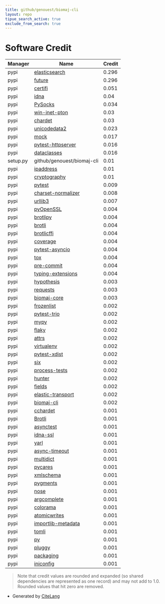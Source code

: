 ```yaml
---
title: github/genouest/biomaj-cli
layout: repo
tipue_search_active: true
exclude_from_search: true
---
```

# Software Credit

|Manager|Name|Credit|
|-------|----|------|
|pypi|[elasticsearch](https://github.com/elastic/elasticsearch-py)|0.296|
|pypi|[future](https://python-future.org)|0.296|
|pypi|[certifi](https://certifiio.readthedocs.io/en/latest/)|0.051|
|pypi|[idna](https://github.com/kjd/idna)|0.04|
|pypi|[PySocks](https://github.com/Anorov/PySocks)|0.034|
|pypi|[win-inet-pton](https://github.com/hickeroar/win_inet_pton)|0.03|
|pypi|[chardet](https://github.com/chardet/chardet)|0.03|
|pypi|[unicodedata2](https://pypi.org/project/unicodedata2)|0.023|
|pypi|[mock](http://mock.readthedocs.org/en/latest/)|0.017|
|pypi|[pytest-httpserver](https://github.com/csernazs/pytest-httpserver)|0.016|
|pypi|[dataclasses](https://github.com/ericvsmith/dataclasses)|0.016|
|setup.py|github/genouest/biomaj-cli|0.01|
|pypi|[ipaddress](https://pypi.org/project/ipaddress)|0.01|
|pypi|[cryptography](https://pypi.org/project/cryptography)|0.01|
|pypi|[pytest](https://docs.pytest.org/en/latest/)|0.009|
|pypi|[charset-normalizer](https://github.com/ousret/charset_normalizer)|0.008|
|pypi|[urllib3](https://urllib3.readthedocs.io/)|0.007|
|pypi|[pyOpenSSL](https://pypi.org/project/pyOpenSSL)|0.004|
|pypi|[brotlipy](https://pypi.org/project/brotlipy)|0.004|
|pypi|[brotli](https://pypi.org/project/brotli)|0.004|
|pypi|[brotlicffi](https://pypi.org/project/brotlicffi)|0.004|
|pypi|[coverage](https://pypi.org/project/coverage)|0.004|
|pypi|[pytest-asyncio](https://github.com/pytest-dev/pytest-asyncio)|0.004|
|pypi|[tox](https://pypi.org/project/tox)|0.004|
|pypi|[pre-commit](https://pypi.org/project/pre-commit)|0.004|
|pypi|[typing-extensions](https://typing.readthedocs.io/)|0.004|
|pypi|[hypothesis](https://pypi.org/project/hypothesis)|0.003|
|pypi|[requests](https://requests.readthedocs.io)|0.003|
|pypi|[biomaj-core](http://biomaj.genouest.org)|0.003|
|pypi|[frozenlist](https://github.com/aio-libs/frozenlist)|0.002|
|pypi|[pytest-trio](https://pypi.org/project/pytest-trio)|0.002|
|pypi|[mypy](https://pypi.org/project/mypy)|0.002|
|pypi|[flaky](https://pypi.org/project/flaky)|0.002|
|pypi|[attrs](https://pypi.org/project/attrs)|0.002|
|pypi|[virtualenv](https://pypi.org/project/virtualenv)|0.002|
|pypi|[pytest-xdist](https://pypi.org/project/pytest-xdist)|0.002|
|pypi|[six](https://pypi.org/project/six)|0.002|
|pypi|[process-tests](https://pypi.org/project/process-tests)|0.002|
|pypi|[hunter](https://pypi.org/project/hunter)|0.002|
|pypi|[fields](https://pypi.org/project/fields)|0.002|
|pypi|[elastic-transport](https://github.com/elastic/elastic-transport-python)|0.002|
|pypi|[biomaj-cli](http://biomaj.genouest.org)|0.002|
|pypi|[cchardet](https://github.com/PyYoshi/cChardet)|0.001|
|pypi|[Brotli](https://github.com/google/brotli)|0.001|
|pypi|[asynctest](https://github.com/Martiusweb/asynctest/)|0.001|
|pypi|[idna-ssl](https://github.com/aio-libs/idna-ssl)|0.001|
|pypi|[yarl](https://github.com/aio-libs/yarl/)|0.001|
|pypi|[async-timeout](https://pypi.org/project/async-timeout)|0.001|
|pypi|[multidict](https://pypi.org/project/multidict)|0.001|
|pypi|[pycares](https://pypi.org/project/pycares)|0.001|
|pypi|[xmlschema](https://pypi.org/project/xmlschema)|0.001|
|pypi|[pygments](https://pypi.org/project/pygments)|0.001|
|pypi|[nose](https://pypi.org/project/nose)|0.001|
|pypi|[argcomplete](https://pypi.org/project/argcomplete)|0.001|
|pypi|[colorama](https://pypi.org/project/colorama)|0.001|
|pypi|[atomicwrites](https://pypi.org/project/atomicwrites)|0.001|
|pypi|[importlib-metadata](https://pypi.org/project/importlib-metadata)|0.001|
|pypi|[tomli](https://pypi.org/project/tomli)|0.001|
|pypi|[py](https://pypi.org/project/py)|0.001|
|pypi|[pluggy](https://pypi.org/project/pluggy)|0.001|
|pypi|[packaging](https://pypi.org/project/packaging)|0.001|
|pypi|[iniconfig](https://pypi.org/project/iniconfig)|0.001|


> Note that credit values are rounded and expanded (so shared dependencies are represented as one record) and may not add to 1.0. Rounded values that hit zero are removed.


- Generated by [CiteLang](https://github.com/vsoch/citelang)
